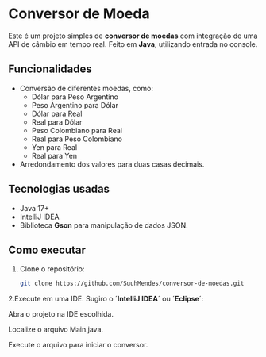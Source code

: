 # Conversor de Moeda

Este é um projeto simples de **conversor de moedas** com integração de uma API de câmbio em tempo real.
Feito em **Java**, utilizando entrada no console.

## Funcionalidades
- Conversão de diferentes moedas, como:
  - Dólar para Peso Argentino
  - Peso Argentino para Dólar
  - Dólar para Real
  - Real para Dólar
  - Peso Colombiano para Real
  - Real para Peso Colombiano
  - Yen para Real
  - Real para Yen
- Arredondamento dos valores para duas casas decimais.

## Tecnologias usadas
- Java 17+
- IntelliJ IDEA
- Biblioteca **Gson** para manipulação de dados JSON.

## Como executar
1. Clone o repositório:
   ```bash
   git clone https://github.com/SuuhMendes/conversor-de-moedas.git

2.Execute em uma IDE. Sugiro o ´**IntelliJ IDEA**´ ou ´**Eclipse**´:

Abra o projeto na IDE escolhida.

Localize o arquivo Main.java.

Execute o arquivo para iniciar o conversor.
